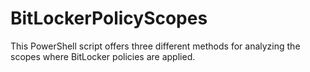 # BitLockerPolicyScopes
This PowerShell script offers three different methods for analyzing the scopes where BitLocker policies are applied.
